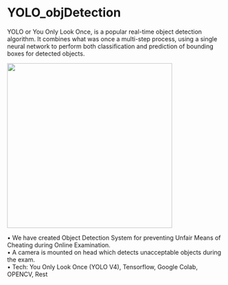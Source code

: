 # YOLO_objDetection

YOLO or You Only Look Once, is a popular real-time object detection algorithm. 
It combines what was once a multi-step process, using a single neural network to perform both classification and prediction of bounding boxes for detected objects.

<img src="https://github.com/ananya-agarwal/YOLO_objDetection/blob/main/TestingInLab.png" width=384>
<br>

•	We have created Object Detection System for preventing Unfair Means of Cheating during Online Examination.
<br>
•	A camera is mounted on head which detects unacceptable objects during the exam.
<br>
•	Tech: You Only Look Once (YOLO V4), Tensorflow, Google Colab, OPENCV, Rest




